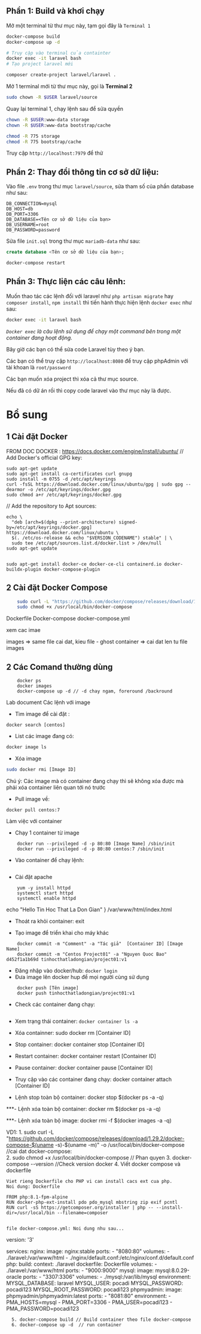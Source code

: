 
## Phần 1: Build và khơi chạy

Mở một terminal từ thư mục này, tạm gọi đây là `Terminal 1`
```bash
docker-compose build
docker-compose up -d

# Truy cập vào terminal của containter
docker exec -it laravel bash
# Tạo project laravel mới

composer create-project laravel/laravel .

```

Mở 1 terminal mới từ thư mục này, gọi là **Terminal 2**
```bash
sudo chown -R $USER laravel/source
```

Quay lại terminal 1, chạy lệnh sau để sửa quyền

```bash
chown -R $USER:www-data storage
chown -R $USER:www-data bootstrap/cache

chmod -R 775 storage
chmod -R 775 bootstrap/cache
```

Truy cập `http://localhost:7979` để thử

## Phần 2: Thay đổi thông tin cơ sở dữ liệu:

Vào file `.env` trong thư mục `laravel/source`, sửa tham số của phần database như sau:
```dotenv
DB_CONNECTION=mysql
DB_HOST=db
DB_PORT=3306
DB_DATABASE=<Tên cơ sở dữ liệu của bạn>
DB_USERNAME=root
DB_PASSWORD=password
```

Sửa file `init.sql` trong thư mục `mariadb-data` như sau:
```sql
create database <Tên cơ sở dữ liệu của bạn>;
```

```bash
docker-compose restart
```

## Phần 3: Thực liện các câu lênh: 

Muốn thao tác các lệnh đối với laravel như `php artisan migrate` hay `composer install`, `npm install` thì tiến hành thực hiện lệnh `docker exec` như sau:


```bash
docker exec -it laravel bash
```

*`Docker exec` là câu lệnh sử dụng để chạy một command bên trong một container đang hoạt động.*

Bây giờ các bạn có thể sửa code Laravel tùy theo ý bạn.

Các bạn có thể truy cập `http://localhost:8080` để truy cập phpAdmin với tài khoan là `root/password`

Các bạn muốn xóa project thì xóa cả thư mục source.

Nếu đã có dữ án rồi thì copy code laravel vào thư mục này là được.

#  Bổ sung
##  1 Cài đặt Docker

FROM DOC DOCKER :  https://docs.docker.com/engine/install/ubuntu/
// Add Docker's official GPG key:

    sudo apt-get update
    sudo apt-get install ca-certificates curl gnupg
    sudo install -m 0755 -d /etc/apt/keyrings
    curl -fsSL https://download.docker.com/linux/ubuntu/gpg | sudo gpg --dearmor -o /etc/apt/keyrings/docker.gpg
    sudo chmod a+r /etc/apt/keyrings/docker.gpg

// Add the repository to Apt sources:

    echo \
	  "deb [arch=$(dpkg --print-architecture) signed-by=/etc/apt/keyrings/docker.gpg] https://download.docker.com/linux/ubuntu \
	  $(. /etc/os-release && echo "$VERSION_CODENAME") stable" | \
	  sudo tee /etc/apt/sources.list.d/docker.list > /dev/null
    sudo apt-get update

	
    sudo apt-get install docker-ce docker-ce-cli containerd.io docker-buildx-plugin docker-compose-plugin
	
	
##  2 Cài đặt Docker Compose
```bash
    sudo curl -L "https://github.com/docker/compose/releases/download/1.29.2/docker-compose-$(uname -s)-$(uname -m)" -o /usr/local/bin/docker-compose  //cai dat docker-compose:  
	sudo chmod +x /usr/local/bin/docker-compose
```

Dockerfile
Docker-compose
docker-compose.yml


xem cac imae

images => same file cai dat, kieu file - ghost
container => cai dat len tu file images 

##  2 Các Comand thường dùng
```
	docker ps
	docker images
	docker-compose up -d // -d chay ngam, foreround /backround
```

Lab document
Các lệnh với image
- Tìm image để cài đặt :

```
docker search [centos]
```

- List các image đang có: 
```bash
docker image ls
```
- Xóa image 
```bash
sudo docker rmi [Image ID]
```
Chú ý: Các image mà có container đang chạy thì sẽ không xóa được mà phải xóa container liên quan tới nó trước
- Pull image về:  
```
docker pull centos:7
```

Làm việc với container

- Chạy 1 container từ image
```
	docker run --privileged -d -p 80:80 [Image Name] /sbin/init
	docker run --privileged -d -p 80:80 centos:7 /sbin/init
```
- Vào container để chạy lệnh:  
```docker exec -it [Container ID / Or name ] /bin/bash 
```

- Cài đặt apache
```
	yum -y install httpd
	systemctl start httpd
	systemctl enable httpd
```    

echo "Hello Tin Hoc That La Don Gian" } /var/www/html/index.html

- Thoát ra khỏi container: exit

- Tạo image để triển khai cho máy khác
```
	docker commit -m "Comment" -a "Tác giả"  [Container ID] [Image Name]
	docker commit -m "Centos Project01" -a "Nguyen Quoc Bao" d452f1a1b69d tinhocthatladongian/project01:v1
```
- Đăng nhập vào docker/hub: 
```docker login```
- Đưa image lên docker hup để mọi người cùng sử dụng
```
	docker push [Tên image]
	docker push tinhocthatladongian/project01:v1
 ```
- Check các container đang chạy: 
```sudo docker ps -a //Check các container đang chạy: 
```

- Xem trạng thái container: ```docker container ls -a```

- Xóa containner: sudo docker rm [Container ID]

- Stop container: docker container stop [Container ID]

- Restart container: docker container restart [Container ID]

- Pause container: docker container pause  [Container ID]

- Truy cập vào các container đang chạy: docker container attach [Container ID]


- Lệnh stop toàn bộ container: docker stop $(docker ps -a -q)

***- Lệnh xóa toàn bộ container: docker rm $(docker ps -a -q)

***- Lệnh xóa toàn bộ image: docker rmi -f $(docker images -a -q)

VD1: 
	1. sudo curl -L "https://github.com/docker/compose/releases/download/1.29.2/docker-compose-$(uname -s)-$(uname -m)" -o /usr/local/bin/docker-compose  //cai dat docker-compose:  
	2. sudo chmod +x /usr/local/bin/docker-compose // Phan quyen
	3. docker-compose --version  //Check version docker
	4. Viết docker compose và dockerfile
	
	Viet rieng Dockerfile cho PHP vi can install cacs ext cua php.
	Noi dung: Dockerfile
	
	FROM php:8.1-fpm-alpine
	RUN docker-php-ext-install pdo pdo_mysql mbstring zip exif pcntl
	RUN curl -sS https://getcomposer.org/installer | php -- --install-dir=/usr/local/bin --filename=composer

	
	file docker-compose.yml: Noi dung nhu sau...

version: '3'

services:
  nginx:
    image: nginx:stable
    ports:
      - "8080:80"
    volumes:
      - ./laravel:/var/www/html
      - ./nginx/default.conf:/etc/nginx/conf.d/default.conf
  php:
    build:
      context: ./laravel
      dockerfile: Dockerfile
    volumes:
      - ./laravel:/var/www/html
    ports:
      - "9000:9000"
  mysql:
    image: mysql:8.0.29-oracle
    ports:
      - "3307:3306"
    volumes:
      - ./mysql:/var/lib/mysql
    environment: 
      MYSQL_DATABASE: laravel
      MYSQL_USER: pocadi
      MYSQL_PASSWORD: pocadi123
      MYSQL_ROOT_PASSWORD: pocadi123
  phpmyadmin:
    image: phpmyadmin/phpmyadmin:latest
    ports:
      - "8081:80"
    environment:
      - PMA_HOSTS=mysql
      - PMA_PORT=3306
      - PMA_USER=pocadi123
      - PMA_PASSWORD=pocadi123
	  
	  5. docker-compose build // Build container theo file docker-compose
	  6. docker-compose up -d  // run container
	  